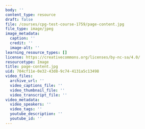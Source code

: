 ```yaml
---
body: ''
content_type: resource
draft: false
file: /courses/cpg-test-course-1759/page-content.jpg
file_type: image/jpeg
image_metadata:
  caption: ''
  credit: ''
  image-alt: ''
learning_resource_types: []
license: https://creativecommons.org/licenses/by-nc-sa/4.0/
resourcetype: Image
title: page-content.jpg
uid: 704cf11e-0e32-43d8-9c74-4131a5c13498
video_files:
  archive_url: ''
  video_captions_file: ''
  video_thumbnail_file: ''
  video_transcript_file: ''
video_metadata:
  video_speakers: ''
  video_tags: ''
  youtube_description: ''
  youtube_id: ''
---
```

